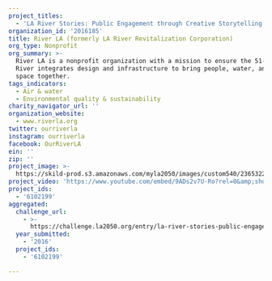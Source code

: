 ```yaml
---
project_titles:
  - 'LA River Stories: Public Engagement through Creative Storytelling'
organization_id: '2016185'
title: River LA (formerly LA River Revitalization Corporation)
org_type: Nonprofit
org_summary: >-
  River LA is a nonprofit organization with a mission to ensure the 51-mile LA
  River integrates design and infrastructure to bring people, water, and public
  space together.
tags_indicators:
  - Air & water
  - Environmental quality & sustainability
charity_navigator_url: ''
organization_website:
  - www.riverla.org
twitter: ourriverla
instagram: ourriverla
facebook: OurRiverLA
ein: ''
zip: ''
project_image: >-
  https://skild-prod.s3.amazonaws.com/myla2050/images/custom540/2365322355741-team90.jpg
project_video: 'https://www.youtube.com/embed/9ADs2v7U-Ro?rel=0&amp;showinfo=0'
project_ids:
  - '6102199'
aggregated:
  challenge_url:
    - >-
      https://challenge.la2050.org/entry/la-river-stories-public-engagement-through-creative-storytelling
  year_submitted:
    - '2016'
  project_ids:
    - '6102199'

---
```

